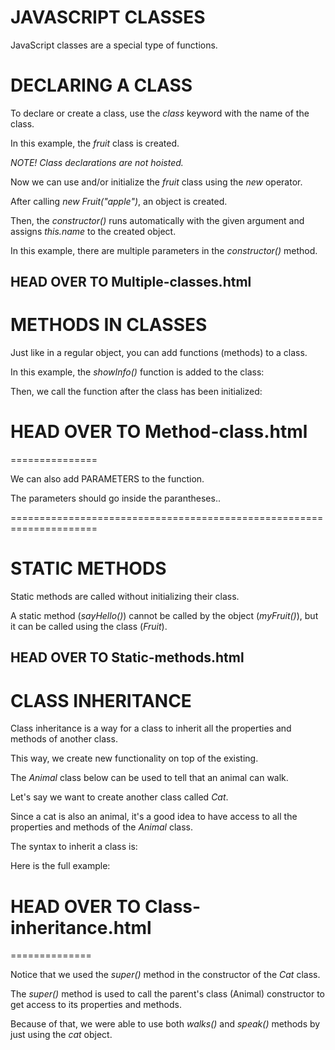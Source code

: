 # JAVASCRIPT CLASSES
JavaScript classes are a special type of functions.

# DECLARING A CLASS
To declare or create a class, use the *class* keyword with the name of the class.

In this example, the *fruit* class is created.

<script>
    class Fruit {
        constructor(fruitName) {
            this.name = fruitName;
        }
    }
</script>

*NOTE! Class declarations are not hoisted.*

Now we can use and/or initialize the *fruit* class using the *new* operator.

<script>
    const fruit = new Fruit("apple");
</script>

After calling *new Fruit("apple")*, an object is created.

Then, the *constructor()* runs automatically with the given argument and assigns *this.name* to the created object.

<script>
    class Fruit {
        constructor(fruitName){
            this.name = fruitName;
        }
    }

    const fruit = new Fruit("apple");

    //accessing the object created
    document.getElementById("demo").innerHTML = fruit.name;
</script>

In this example, there are multiple parameters in the *constructor()* method.

<script>
    class Fruit {
        constructor(fruitName, fruitColor) {
            this.name = fruitName;
            this.color = fruitColor;
            this.taste = "sweet";
        }
    }

    const fruit = new Fruit("apple", "green");

    //accessing the object created
    document.getElementById("demo").innerHTML = 
    "The " + fruitName + " is " + fruitColor + " and " + fruit.taste;
</script>

HEAD OVER TO Multiple-classes.html
---------------------------------------------------------------------


# METHODS IN CLASSES
Just like in a regular object, you can add functions (methods) to a class.

In this example, the *showInfo()* function is added to the class:

<script>
    class Fruit {
        constructor(fruitName, fruitColor){
            this.name = fruitName;
            this.color = fruitColor;
            this.taste = "sweet";
        }

        showInfo() {
            document.getElementById("demo").innerHTML = 
            " The " + this.name + " is " + this.color + " and " + this.taste;
        }
    }

    const fruit = new Fruit("Apple", "green");
    fruit.showInfo();
</script>

Then, we call the function after the class has been initialized:

HEAD OVER TO Method-class.html
===============
===============

We can also add PARAMETERS to the function.

The parameters should go inside the parantheses..

<script>
    class Fruit {
        constructor(fruitName, fruitColor){
            this.name = fruitName;
            this.color = fruitColor;
            this.taste = "sweet";
        }

        showMessage(text) {
            document.getElementById("demo").innerHTML = text;
        }
    }

    const fruit = new Fruit("Apple", "green");
    fruit.showMessage("I love Fruits!");
</script>

=====================================================================


# STATIC METHODS
Static methods are called without initializing their class.

A static method (*sayHello()*) cannot be called by the object (*myFruit()*), but it can be called using the class (*Fruit*).

<script>
    class Fruit {
        constructor(fruitName, fruitColor){
            this.name = fruitName;
            this.color = fruitColor;
        }
        static sayHello(text){
            return text;
        }
    }

    document.getElementById("demo").innerHTML = 
    Fruit.sayHello("Making Progress with Fruits!");
</script>

HEAD OVER TO Static-methods.html
---------------------------------------------------------------------


# CLASS INHERITANCE
Class inheritance is a way for a class to inherit all the properties and methods of another class.

This way, we create new functionality on top of the existing.

The *Animal* class below can be used to tell that an animal can walk.

<script>
    class Animal {
        constructor(animalName){
            this.name = animalName;
        }

        walk(){
            return this.name + " walks";
        }
    }
</script>

Let's say we want to create another class called *Cat*.

Since a cat is also an animal, it's a good idea to have access to all the properties and methods of the *Animal* class.

The syntax to inherit a class is:

<script>
    class Cat extends Animal
</script>

Here is the full example:

<script>
    class Animal {
        constructor(animalName){
            this.name = animalName;
        }

        walk(){
            return this.name + " walks";
        }
    }

    class Cat extends Animal {
        constructor(animalName){
            super(animalName);
        }

        speak(){
            return this.name + " meows";
        }
    }

    const cat = new Cat("mingming");
    document.getElementById("demo").innerHTML =
    cat.walk() + " and " + cat.speak();
</script>

HEAD OVER TO Class-inheritance.html
==============
==============

Notice that we used the *super()* method in the constructor of the *Cat* class.

The *super()* method is used to call the parent's class (Animal) constructor to get access to its properties and methods.

Because of that, we were able to use both *walks()* and *speak()* methods by just using the *cat* object.